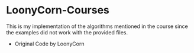 # LoonyCorn-Courses

This is my implementation of the algorithms mentioned in the course since the examples did not work with the provided files.

- Original Code by LoonyCorn
